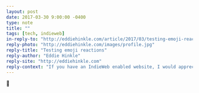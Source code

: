 ```yaml
---
layout: post
date: 2017-03-30 9:00:00 -0400
type: note
title: ""
tags: [tech, indieweb]
in-reply-to: "http://eddiehinkle.com/article/2017/03/testing-emoji-reactions.html"
reply-photo: "http://eddiehinkle.com/images/profile.jpg"
reply-title: "Testing emoji reactions"
reply-author: "Eddie Hinkle"
reply-site: "http://eddiehinkle.com"
reply-context: "If you have an IndieWeb enabled website, I would appreciate the help. I’m asking that you send a webmention to this page with one of the following emoji"
---
```

🌮